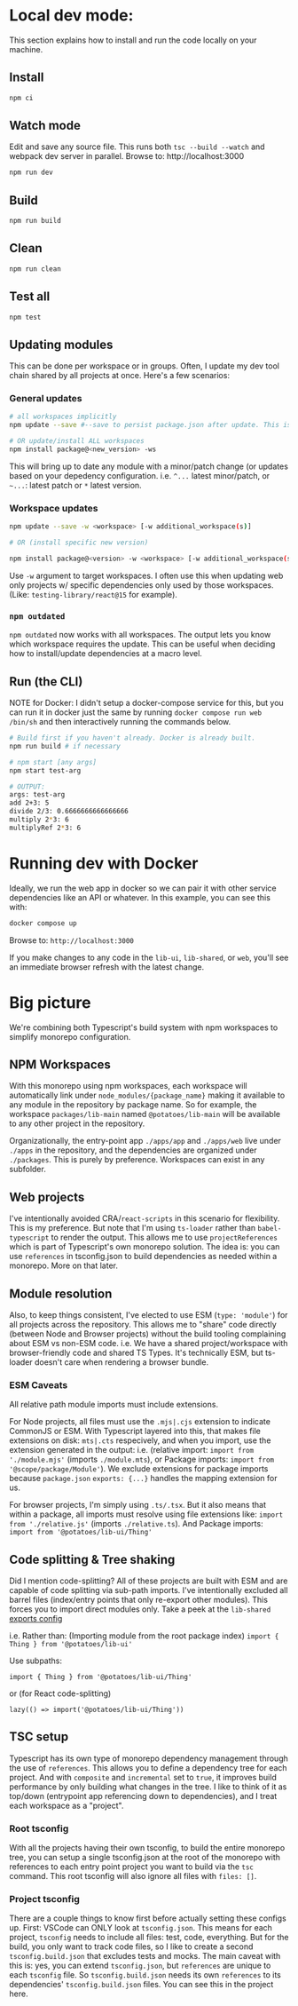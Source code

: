 # Local dev mode:
This section explains how to install and run the code locally on your machine. 

## Install

```bash
npm ci
```

## Watch mode

Edit and save any source file. This runs both `tsc --build --watch` and webpack dev server in parallel. Browse to: http://localhost:3000

```bash
npm run dev
```

## Build

```bash
npm run build
```

## Clean

```bash
npm run clean
```

## Test all

```bash
npm test
```

## Updating modules
This can be done per workspace or in groups. Often, I update my dev tool chain shared by all projects at once. Here's a few scenarios:

### General updates

```bash
# all workspaces implicitly
npm update --save #--save to persist package.json after update. This is traditional npm stuff.

# OR update/install ALL workspaces
npm install package@<new_version> -ws
```

This will bring up to date any module with a minor/patch change (or updates based on your depedency configuration. i.e. `^...` latest minor/patch, or `~...`: latest patch or `*` latest version.

### Workspace updates

```bash
npm update --save -w <workspace> [-w additional_workspace(s)]

# OR (install specific new version)

npm install package@<version> -w <workspace> [-w additional_workspace(s)]
```

Use `-w` argument to target workspaces. I often use this when updating web only projects w/ specific dependencies only used by those workspaces. (Like: `testing-library/react@15` for example).

### `npm outdated`
`npm outdated` now works with all workspaces. The output lets you know which workspace requires the update. This can be useful when deciding how to install/update dependencies at a macro level. 



## Run (the CLI)

NOTE for Docker: I didn't setup a docker-compose service for this, but you can run it in docker just the same by running `docker compose run web /bin/sh` and then interactively running the commands below.


```bash
# Build first if you haven't already. Docker is already built.
npm run build # if necessary

# npm start [any args]
npm start test-arg

# OUTPUT:
args: test-arg
add 2+3: 5
divide 2/3: 0.6666666666666666
multiply 2*3: 6
multiplyRef 2*3: 6
```

# Running dev with Docker

Ideally, we run the web app in docker so we can pair it with other service dependencies like an API or whatever. In this example, you can see this with: 

```bash
docker compose up
```
Browse to: `http://localhost:3000`

If you make changes to any code in the `lib-ui`, `lib-shared`, or `web`, you'll see an immediate browser refresh with the latest change.


# Big picture

We're combining both Typescript's build system with npm workspaces to simplify monorepo configuration.

## NPM Workspaces

With this monorepo using npm workspaces, each workspace will automatically link under `node_modules/{package_name}` making it available to any module in the repository by package name. So for example, the workspace `packages/lib-main` named `@potatoes/lib-main` will be available to any other project in the repository.

Organizationally, the entry-point app `./apps/app` and `./apps/web` live under `./apps` in the repository, and the dependencies are organized under `./packages`. This is purely by preference. Workspaces can exist in any subfolder.

## Web projects

I've intentionally avoided CRA/`react-scripts` in this scenario for flexibility. This is my preference. But note that I'm using `ts-loader` rather than `babel-typescript` to render the output. This allows me to use `projectReferences` which is part of Typescript's own monorepo solution. The idea is: you can use `references` in tsconfig.json to build dependencies as needed within a monorepo. More on that later.

## Module resolution

Also, to keep things consistent, I've elected to use ESM (`type: 'module'`) for all projects across the repository. This allows me to "share" code directly (between Node and Browser projects) without the build tooling complaining about ESM vs non-ESM code. i.e. We have a shared project/workspace with browser-friendly code and shared TS Types. It's technically ESM, but ts-loader doesn't care when rendering a browser bundle.

### ESM Caveats

All relative path module imports must include extensions.

For Node projects, all files must use the `.mjs|.cjs` extension to indicate CommonJS or ESM. With Typescript layered into this, that makes file extensions on disk: `mts|.cts` respecively, and when you import, use the extension generated in the output: i.e. (relative import: `import from './module.mjs'` (imports `./module.mts`), or Package imports: `import from '@scope/package/Module'`). We exclude extensions for package imports because `package.json` `exports: {...}` handles the mapping extension for us. 

For browser projects, I'm simply using `.ts/.tsx`. But it also means that within a package, all imports must resolve using file extensions like: `import from './relative.js'` (imports `./relative.ts`). And Package imports: `import from '@potatoes/lib-ui/Thing'`

## Code splitting & Tree shaking

Did I mention code-splitting? All of these projects are built with ESM and are capable of code splitting via sub-path imports. I've intentionally excluded all barrel files (index/entry points that only re-export other modules). This forces you to import direct modules only. Take a peek at the `lib-shared` [exports config](https://github.com/nathanb/sandbox-ts-monorepo/blob/main/packages/lib-shared/package.json#L7)

i.e. Rather than:
(Importing module from the root package index)
`import { Thing } from '@potatoes/lib-ui'`

Use subpaths:

`import { Thing } from '@potatoes/lib-ui/Thing'`

or (for React code-splitting)

`lazy(() => import('@potatoes/lib-ui/Thing'))`

## TSC setup

Typescript has its own type of monorepo dependency management through the use of `references`. This allows you to define a dependency tree for each project. And with 
`composite` and `incremental` set to `true`, it improves build performance by only building what changes in the tree. I like to think of it as top/down (entrypoint app referencing down to dependencies), and I treat each workspace as a "project".

### Root tsconfig

With all the projects having their own tsconfig, to build the entire monorepo tree, you can setup a single tsconfig.json at the root of the monorepo with references to each entry point project you want to build via the `tsc` command. This root tsconfig will also ignore all files with `files: []`.

### Project tsconfig

There are a couple things to know first before actually setting these configs up. First: VSCode can ONLY look at `tsconfig.json`. This means for each project, `tsconfig` needs to include all files: test, code, everything. But for the build, you only want to track code files, so I like to create a second `tsconfig.build.json` that excludes tests and mocks. The main caveat with this is: yes, you can extend `tsconfig.json`, but `references` are unique to each `tsconfig` file. So `tsconfig.build.json` needs its own `references` to its dependencies' `tsconfig.build.json` files. You can see this in the project here. 

